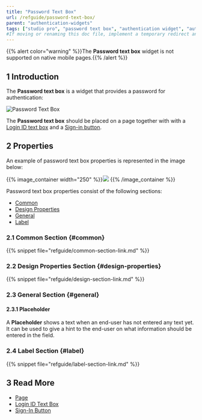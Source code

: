 ```yaml
---
title: "Password Text Box"
url: /refguide/password-text-box/
parent: "authentication-widgets"
tags: ["studio pro", "password text box", "authentication widget", "authentication"]
#If moving or renaming this doc file, implement a temporary redirect and let the respective team know they should update the URL in the product. See Mapping to Products for more details.
---
```


{{% alert color="warning" %}}The **Password text box** widget is not supported on native mobile pages.{{% /alert %}}

## 1 Introduction

The **Password text box** is a widget that provides a password for authentication:

![Password Text Box](/attachments/refguide/modeling/pages/authentication-widgets/password-text-box/password-text-box.png)

The **Password text box** should be placed on a page together with  with a [Login ID text box](/refguide/login-id-text-box/) and a [Sign-in button](/refguide/sign-in-button/).

## 2 Properties

An example of password text box properties is represented in the image below:

{{% image_container width="250" %}}![](/attachments/refguide/modeling/pages/authentication-widgets/password-text-box/password-text-box-properties.png)
{{% /image_container %}}

Password text box properties consist of the following sections:

* [Common](#common) 
* [Design Properties](#design-properties)
* [General](#general)
* [Label](#label)

### 2.1 Common Section {#common}

{{% snippet file="refguide/common-section-link.md" %}}

### 2.2 Design Properties Section {#design-properties}

{{% snippet file="refguide/design-section-link.md" %}}

### 2.3 General Section {#general}

#### 2.3.1 Placeholder

A **Placeholder** shows a text when an end-user has not entered any text yet. It can be used to give a hint to the end-user on what information should be entered in the field.

### 2.4 Label Section {#label}

{{% snippet file="refguide/label-section-link.md" %}}

## 3 Read More

* [Page](/refguide/page/)
* [Login ID Text Box](/refguide/login-id-text-box/)
* [Sign-In Button](/refguide/sign-in-button/)
